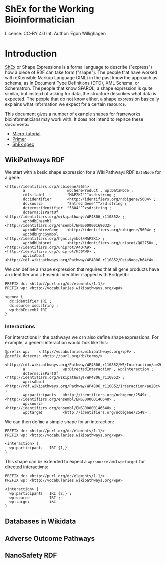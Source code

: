 # ShEx for the Working Bioinformatician

License: CC-BY 4.0 Int.
Author: Egon Willighagen

# Introduction

[ShEx](http://shex.io/) or Shape Expressions is a formal language to describe ("express")
how a piece of RDF can take form ("shape"). The people that have worked with eXtensible Markup Language (XML)
in the past know the approach as schema, as in Document Type Definitions (DTD), XML Schema, or Schematron.
The people that know SPARQL, a shape expression is quite similar, but instead of asking for data, the
structure describes what data is expected. The people that do not know either, a shape expression basically
explains what information we expect for a certain resource.

This document gives a number of example shapes for frameworks bioinformaticians may work with.
It does not intend to replace these documents:

* [Micro-tutorial](https://rawgit.com/shexSpec/shex.js/wikidata/doc/micro-tutorial.html)
* [Primer](http://shex.io/shex-primer/index.html)
* [ShEx spec](http://shex.io/shex-semantics/index.html)

## WikiPathways RDF

We start with a basic shape expression for a WikiPathways RDF `DataNode` for a gene:

```turtle
<http://identifiers.org/ncbigene/5604>
        a                   wp:GeneProduct , wp:DataNode ;
        rdfs:label          "MAP2K1"^^xsd:string ;
        dc:identifier       <http://identifiers.org/ncbigene/5604> ;
        dc:source           "Entrez Gene"^^xsd:string ;
        dcterms:identifier  "5604"^^xsd:string ;
        dcterms:isPartOf    <http://identifiers.org/wikipathways/WP4806_r110852> ;
        wp:bdbEnsembl       <http://identifiers.org/ensembl/ENSG00000169032> ;
        wp:bdbEntrezGene    <http://identifiers.org/ncbigene/5604> ;
        wp:bdbHgncSymbol    <http://identifiers.org/hgnc.symbol/MAP2K1> ;
        wp:bdbUniprot       <http://identifiers.org/uniprot/Q02750> , <http://identifiers.org/uniprot/A4QPA9> , <http://identifiers.org/uniprot/H3BRW9> ;
        wp:isAbout          <http://rdf.wikipathways.org/Pathway/WP4806_r110852/DataNode/b64f4> .
```

We can define a shape expression that requires that all gene products have an identifier
and a Ensembl identifier mapped with BridgeDb:

```shex
PREFIX dc: <http://purl.org/dc/elements/1.1/>
PREFIX wp: <http://vocabularies.wikipathways.org/wp#>

<gene> {
  dc:identifier IRI ;
  dc:source xsd:string ;
  wp:bdbEnsembl IRI
}
```

### Interactions

For interactions in the pathways we can also define shape expressions. For example, a general interaction would look like this:

```turtle
@prefix wp:    <http://vocabularies.wikipathways.org/wp#> .
@prefix dcterms: <http://purl.org/dc/terms/> .

<http://rdf.wikipathways.org/Pathway/WP4806_r110852/WP/Interaction/ae20c>
        a                 wp:DirectedInteraction , wp:Interaction ;
        dcterms:isPartOf  <http://identifiers.org/wikipathways/WP4806_r110852> ;
        wp:isAbout        <http://rdf.wikipathways.org/Pathway/WP4806_r110852/Interaction/ae20c> ;
        wp:participants   <http://identifiers.org/ncbigene/2549> , <http://identifiers.org/ensembl/ENSG00000146648> ;
        wp:source         <http://identifiers.org/ensembl/ENSG00000146648> ;
        wp:target         <http://identifiers.org/ncbigene/2549> .
```

We can then define a simple shape for an interaction:

```shex
PREFIX dc: <http://purl.org/dc/elements/1.1/>
PREFIX wp: <http://vocabularies.wikipathways.org/wp#>

<interaction> {
  wp:participants   IRI {1,} 
}
```

This shape can be extended to expect a `wp:source` and `wp:target` for directed interactions:

```shex
PREFIX dc: <http://purl.org/dc/elements/1.1/>
PREFIX wp: <http://vocabularies.wikipathways.org/wp#>

<interaction> {
  wp:participants   IRI {2,} ;
  wp:source         IRI ;
  wp:target         IRI
}
```

## Databases in Wikidata



## Adverse Outcome Pathways



## NanoSafety RDF


